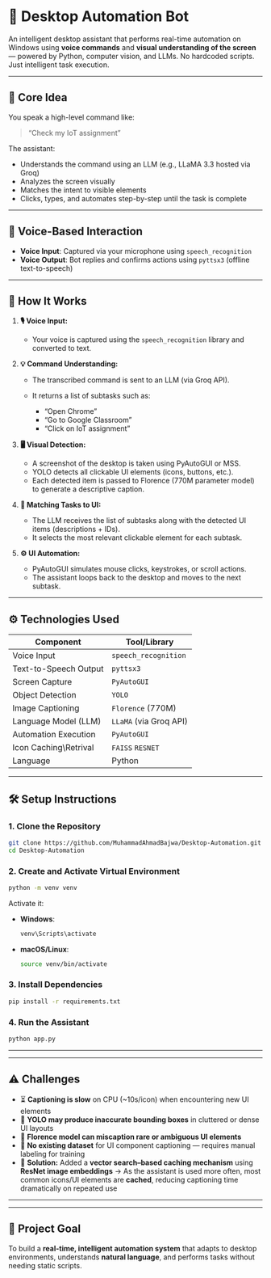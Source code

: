 # 🧠 Desktop Automation Bot

An intelligent desktop assistant that performs real-time automation on Windows using **voice commands** and **visual understanding of the screen** — powered by Python, computer vision, and LLMs. No hardcoded scripts. Just intelligent task execution.

---

## 🧠 Core Idea

You speak a high-level command like:

> “Check my IoT assignment”

The assistant:

* Understands the command using an LLM (e.g., LLaMA 3.3 hosted via Groq)
* Analyzes the screen visually
* Matches the intent to visible elements
* Clicks, types, and automates step-by-step until the task is complete

---

## 🎤 Voice-Based Interaction

* **Voice Input**: Captured via your microphone using `speech_recognition`
* **Voice Output**: Bot replies and confirms actions using `pyttsx3` (offline text-to-speech)

---

## 🔄 How It Works

1. **🎙 Voice Input:**

   * Your voice is captured using the `speech_recognition` library and converted to text.

2. **💡 Command Understanding:**

   * The transcribed command is sent to an LLM (via Groq API).
   * It returns a list of subtasks such as:

     * “Open Chrome”
     * “Go to Google Classroom”
     * “Click on IoT assignment”

3. **🖥️ Visual Detection:**

   * A screenshot of the desktop is taken using PyAutoGUI or MSS.
   * YOLO detects all clickable UI elements (icons, buttons, etc.).
   * Each detected item is passed to Florence (770M parameter model) to generate a descriptive caption.

4. **🔗 Matching Tasks to UI:**

   * The LLM receives the list of subtasks along with the detected UI items (descriptions + IDs).
   * It selects the most relevant clickable element for each subtask.

5. **⚙️ UI Automation:**

   * PyAutoGUI simulates mouse clicks, keystrokes, or scroll actions.
   * The assistant loops back to the desktop and moves to the next subtask.

---

## ⚙️ Technologies Used

| Component             | Tool/Library           |
| --------------------- | ---------------------- |
| Voice Input           | `speech_recognition`   |
| Text-to-Speech Output | `pyttsx3`              |
| Screen Capture        | `PyAutoGUI`            |
| Object Detection      | `YOLO`                 |
| Image Captioning      | `Florence` (770M)      |
| Language Model (LLM)  | `LLaMA` (via Groq API) |
| Automation Execution  | `PyAutoGUI`            |
| Icon Caching\Retrival | `FAISS`  `RESNET`      |
| Language              | Python                 |

---

## 🛠️ Setup Instructions

### 1. Clone the Repository

```bash
git clone https://github.com/MuhammadAhmadBajwa/Desktop-Automation.git
cd Desktop-Automation
```

### 2. Create and Activate Virtual Environment

```bash
python -m venv venv
```

Activate it:

* **Windows**:

  ```bash
  venv\Scripts\activate
  ```
* **macOS/Linux**:

  ```bash
  source venv/bin/activate
  ```

### 3. Install Dependencies

```bash
pip install -r requirements.txt
```

### 4. Run the Assistant

```bash
python app.py
```

---


---

## ⚠️ Challenges

* ⏳ **Captioning is slow** on CPU (\~10s/icon) when encountering new UI elements
* 🔲 **YOLO may produce inaccurate bounding boxes** in cluttered or dense UI layouts
* 🧾 **Florence model can miscaption rare or ambiguous UI elements**
* 📸 **No existing dataset** for UI component captioning — requires manual labeling for training
* 🧠 **Solution:** Added a **vector search–based caching mechanism** using **ResNet image embeddings**
  → As the assistant is used more often, most common icons/UI elements are **cached**, reducing captioning time dramatically on repeated use
---


---

## 🎯 Project Goal

To build a **real-time, intelligent automation system** that adapts to desktop environments, understands **natural language**, and performs tasks without needing static scripts.



